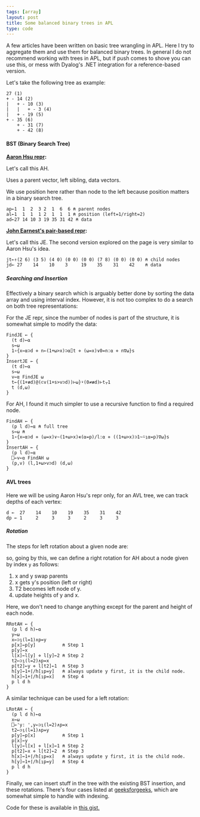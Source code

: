 ```yaml
---
tags: [array]
layout: post
title: Some balanced binary trees in APL
type: code
---
```


A few articles have been written on basic tree wrangling in APL. Here I try to aggregate them and use them for balanced binary
trees. In general I do not recommend working with trees in APL, but if push comes to shove you can use this, or mess with
Dyalog's .NET integration for a reference-based version.

Let's take the following tree as example:

```
27 (1)
+ - 14 (2)
|   + - 10 (3)
|   |   + - 3 (4)
|   + - 19 (5)
+ - 35 (6)
    + - 31 (7)
    + - 42 (8)
```
#### BST (Binary Search Tree)

**[Aaron Hsu repr](https://www.youtube.com/watch?v=hzPd3umu78g):**

Let's call this AH.

Uses a parent vector, left sibling, data vectors.

We use position here rather than node to the left because position matters in a binary search tree.
```apl
ap←1  1  2  3 2  1  6  6 ⍝ parent nodes
al←1  1  1  1 2  1  1  1 ⍝ position (left=1/right=2)
ad←27 14 10 3 19 35 31 42 ⍝ data
```


**[John Earnest's pair-based repr](https://github.com/JohnEarnest/ok/blob/gh-pages/docs/Trees.md):**

Let's call this JE. The second version explored on the page is very similar to Aaron Hsu's idea.

```apl
jt←↑(2 6) (3 5) (4 0) (0 0) (0 0) (7 8) (0 0) (0 0) ⍝ child nodes
jd← 27    14    10    3     19    35    31    42    ⍝ data
```

##### Searching and Insertion

Effectively a binary search which is arguably better done by sorting the data array and using interval index. However, it is not
too complex to do a search on both tree representations:

For the JE repr, since the number of nodes is part of the structure, it is somewhat simple to modify the data:
```apl
FindJE ← {
  (t d)←⍺
  s←⍵
  1∘{x←⍺⊃d ⋄ n←(1+⍵>x)⊃⍺⌷t ⋄ (⍵=x)∨0=n:⍺ ⋄ n∇⍵}s
}
InsertJE ← {
  (t d)←⍺
  s←⍵
  v←⍺ FindJE ⍵
  t←{(1+≢d)@(⊂v(1+s>v⊃d))⊢⍵}⍣(0≠≢d)⊢t⍪1
  t (d,⍵)
}
```

For AH, I found it much simpler to use a recursive function to find a required node.
```apl
FindAH ← {
  (p l d)←⍺ ⍝ full tree
  s←⍵ ⍝ 
  1∘{x←⍺⊃d ⋄ (⍵=x)∨~(1+⍵>x)∊(⍺=p)/l:⍺ ⋄ ((1+⍵>x)⊃1~⍨⍸⍺=p)∇⍵}s
}
InsertAH ← {
  (p l d)←⍺
  ⎕←v←⍺ FindAH ⍵
  (p,v) (l,1+⍵>v⊃d) (d,⍵)
}
```

#### AVL trees

Here we will be using Aaron Hsu's repr only, for an AVL tree, we can track depths of each vertex:
```apl
d ←  27    14    10    19    35    31    42
dp ← 1     2     3     3     2     3     3
```

##### Rotation

The steps for left rotation about a given node are: 

<!--
T1, T2 and T3 are subtrees of the tree, rooted with y (on the left side) or x (on the right side)     
      
     y                               x
    / \     Right Rotation          /  \
   x   T3   - - - - - - - >        T1   y 
  / \       < - - - - - - -            / \
 T1  T2     Left Rotation            T2  T3
-->

so, going by this, we can define a right rotation for AH about a node given by index `y` as follows:
1. x and y swap parents
2. x gets y's position (left or right)
3. T2 becomes left node of y.
4. update heights of y and x.

Here, we don't need to change anything except for the parent and height of each node.

```apl
RRotAH ← {
  (p l d h)←⍺
  y←⍵
  x←⊃⍸(l=1)∧p=y
  p[x]←p[y]          ⍝ Step 1
  p[y]←x
  l[x]←l[y] ⋄ l[y]←2 ⍝ Step 2
  t2←⊃⍸(l=2)∧p=x
  p[t2]←y ⋄ l[t2]←1  ⍝ Step 3
  h[y]←1+⌈/h[⍸p=y]   ⍝ always update y first, it is the child node.
  h[x]←1+⌈/h[⍸p=x]   ⍝ Step 4
  p l d h 
}
```

A similar technique can be used for a left rotation:
```apl
LRotAH ← {
  (p l d h)←⍺
  x←⍵
  ⎕←'y: ',y←⊃⍸(l=2)∧p=x
  t2←⊃⍸(l=1)∧p=y
  p[y]←p[x]          ⍝ Step 1
  p[x]←y
  l[y]←l[x] ⋄ l[x]←1 ⍝ Step 2
  p[t2]←x ⋄ l[t2]←2  ⍝ Step 3
  h[x]←1+⌈/h[⍸p=x]   ⍝ always update y first, it is the child node.
  h[y]←1+⌈/h[⍸p=y]   ⍝ Step 4
  p l d h 
}
```

Finally, we can insert stuff in the tree with the existing BST insertion, and these rotations. There's four cases listed at
[geeksforgeeks](https://www.geeksforgeeks.org/avl-tree-set-1-insertion/), which are somewhat simple to handle with indexing.

Code for these is available in [this gist.](https://gist.github.com/razetime/b3c1a11fe5ecb030bacd6a0780575f91)
